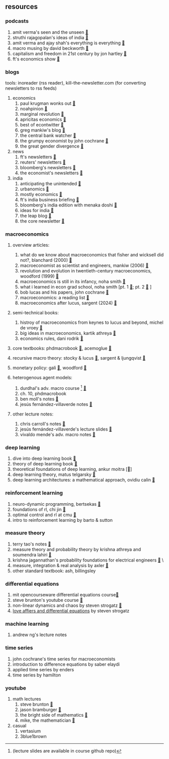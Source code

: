 ## resources


### podcasts

1. amit verma's seen and the unseen [🔗](https://seenunseen.in/)
2. struthi rajagopalan's ideas of india [🔗](https://www.mercatus.org/ideasofindia)
3. amit verma and ajay shah's everything is everything  [🔗](https://www.youtube.com/@amitvarma)
4. macro musing by david beckworth [🔗](https://www.mercatus.org/macro-musings)
5. capitalism and freedom in 21st century by jon hartley [🔗](https://www.capitalismandfreedom.com/)
6. ft's economics show [🔗](https://www.ft.com/the-economics-show)

### blogs

tools: inoreader (rss reader), kill-the-newsletter.com (for converting newsletters to rss feeds)

1. economics
   1. paul krugman wonks out [🔗](https://paulkrugman.substack.com/)
   2. noahpinion [🔗](https://www.noahpinion.blog/)
   3. marginal revolution [🔗](https://marginalrevolution.com/)
   4. apricitas economics [🔗](https://www.apricitas.io/)
   5. best of econtwitter [🔗](https://www.bestofecontwitter.com/)
   6. greg mankiw's blog [🔗](https://gregmankiw.blogspot.com/)
   7. the central bank watcher [🔗](https://gianlucabenigno.substack.com/)
   8. the grumpy economist by john cochrane [🔗](https://johnhcochrane.blogspot.com/)
   9. the great gender divergence [🔗](https://www.ggd.world/)
2. news
   1. ft's newsletters [🔗](https://www.ft.com/newsletters)
   2. reuters' newsletters [🔗](https://www.reuters.com/newsletters/)
   3. bloomberg's newsletters [🔗](https://www.bloomberg.com/account/newsletters)
   4. the economist's newsletters [🔗](https://www.economist.com/newsletters)
3. india
   1. anticipating the unintended [🔗](https://publicpolicy.substack.com/)
   2. urbanomics [🔗](https://gulzar05.blogspot.com/)
   3. mostly economics [🔗](https://mostlyeconomics.wordpress.com/)
   4. ft's india business briefing [🔗](https://www.ft.com/india-business-briefing)
   5. bloomberg's india edition with menaka doshi [🔗](https://www.bloomberg.com/account/newsletters/india-edition)
   6. ideas for india [🔗](https://www.ideasforindia.in/)
   7. the leap blog [🔗](https://blog.theleapjournal.org/)
   8. the core newsletter [🔗](https://www.thecore.in/newsletters/thecorenewsletter)

### macroeconomics

1. overview articles:

   1. what do we know about macroeconomics that fisher and wicksell did not?, blanchard (2000) [🔗](https://www.nber.org/papers/w7550)
   2. macroeconomist as scientist and engineers, mankiw (2006) [🔗](https://www.aeaweb.org/articles?id=10.1257/jep.20.4.29)
   3. revolution and evolution in twentieth-century macroeconomics, woodford (1999) [🔗](https://www.columbia.edu/~mw2230/macro20C.pdf)
   4. macroeconomics is still in its infancy, noha smith [🔗](https://www.noahpinion.blog/p/macroeconomics-is-still-in-its-infancy)
   5. what i learned in econ grad school, noha smith [pt. 1 [🔗](https://noahpinionblog.blogspot.com/2011/04/what-i-learned-in-econ-grad-school.html); pt. 2 [🔗](https://noahpinionblog.blogspot.com/2011/05/what-i-learned-in-econ-grad-school-part.html) ]
   6. bob lucas and his papers, john cochrane [🔗](https://johnhcochrane.blogspot.com/2023/05/bob-lucas-and-his-papers.html)
   7. macroeconomics: a reading list [🔗](https://blog.theleapjournal.org/2012/02/macroeconomics-reading-list.html#gsc.tab=0)
   8. macroeconomics after lucus, sargent (2024) [🔗](https://www.bancaditalia.it/pubblicazioni/altri-atti-seminari/2024/Sargent_paper.pdf)
2. semi-technical books:

   1. histroy of macroeconomics from keynes to lucus and beyond, michel de vroey [🔗](https://www.amazon.in/History-Macroeconomics-Keynes-Lucas-Beyond/dp/1107584949)
   2. big ideas in macroeconomics, kartik athreya
      [🔗](https://mitpress.mit.edu/9780262528306/big-ideas-in-macroeconomics/)
   3. economics rules, dani rodrik [🔗](https://drodrik.scholar.harvard.edu/publications/economics-rulesthe-rights-and-wrongs-dismal-science)
3. core textbooks: phdmacrobook [🔗](https://phdmacrobook.org), acemoglue [🔗](https://press.princeton.edu/books/hardcover/9780691132921/introduction-to-modern-economic-growth)
4. recursive macro theory: stocky & lucus [🔗](https://www.amazon.in/Recursive-Methods-Economic-Dynamics-Stokey-ebook/dp/B00J8CVOHO), sargent & ljungqvist [🔗](https://www.amazon.in/Recursive-Macroeconomic-Theory-MIT-Press/dp/0262038668)
5. monetary policy: gali [🔗](https://www.amazon.in/Monetary-Policy-Inflation-Business-Cycle/dp/0691133166), woodford [🔗](https://press.princeton.edu/books/hardcover/9780691010496/interest-and-prices)
6. heterogenous agent models:

   1. durdhal's adv. macro course [^druedahl] [🔗](https://sites.google.com/view/numeconcph-advmacrohet/home?authuser=)
   2. ch. 10, phdmacrobook
   3. ben moll's notes [🔗](https://benjaminmoll.com/lectures/)
   4. jesús fernández-villaverde notes [🔗](https://www.sas.upenn.edu/~jesusfv/Continuous_Time_3.pdf)
7. other lecture notes:

   1. chris carroll's notes [🔗](https://www.econ2.jhu.edu/people/ccarroll/public/lecturenotes/IndexAll/Index/)
   2. jesús fernández-villaverde's lecture slides [🔗](https://www.sas.upenn.edu/~jesusfv/teaching.html)
   3. vivaldo mende's adv. macro notes  [🔗](https://sites.google.com/iscte-iul.pt/advancedmacroeconomics2/slides-readings/0-computation-introduction-to-julia?authuser=0)

### deep learning

1. dive into deep learning book [🔗](https://d2l.ai/index.html)
2. theory of deep learning book [🔗](https://www.cs.princeton.edu/courses/archive/fall19/cos597B/lecnotes/bookdraft.pdf)
3. theoretical foundations of deep learning, ankur moitra [🔗]
4. deep learning theory, matus telgarsky [🔗](https://mjt.cs.illinois.edu/dlt/)
5. deep learning architectures: a mathematical approach,  ovidiu calin [🔗](https://link.springer.com/book/10.1007/978-3-030-36721-3)

### reinforcement learning

1. neuro-dynamic programming, bertsekas [🔗](https://web.mit.edu/jnt/www/ndp.html)
2. foundations of rl, chi jin [🔗](https://sites.google.com/view/cjin/teaching/ece524)
3. optimal control and rl at cmu [🔗](https://optimalcontrol.ri.cmu.edu/)
4. intro to reinforcement learning by barto & sutton

### measure theory

1. terry tao's  notes [🔗](https://terrytao.wordpress.com/wp-content/uploads/2012/12/gsm-126-tao5-measure-book.pdf)
2. measure theory and probability theory by krishna athreya and soumendra lahiri [🔗](https://link.springer.com/book/10.1007/978-0-387-35434-7)
3. krishna jagannathan's probability foundations for electrical engineers [🔗](https://www.ee.iitm.ac.in/~krishnaj/EE5110.htm) \
4. measure, integration & real analysis by axler [🔗](https://measure.axler.net/)
5. other standard textbook: ash, billingsley

### differential equations

1. mit opencourseware differential equations course[🔗](https://ocw.mit.edu/courses/18-03-differential-equations-spring-2010/)
2. steve brunton's youtube course [🔗](https://www.youtube.com/playlist?list=PLMrJAkhIeNNTYaOnVI3QpH7jgULnAmvPA)
3. non-linear dynamics and chaos by steven strogatz [🔗](https://www.stevenstrogatz.com/books/nonlinear-dynamics-and-chaos-with-applications-to-physics-biology-chemistry-and-engineering)
4. [love affiers and differential equations](https://ai.stanford.edu/~rajatr/articles/SS_love_dEq.pdf) by steven strogatz

### machine learning

1. andrew ng's lecture notes

### time series

1. john cochrane's time series for macroeconomists
2. introduction to difference equations by saber elaydi
3. applied time series by enders
4. time series by hamilton

### youtube

1. math lectures
   1. steve brunton [🔗](https://www.youtube.com/@Eigensteve/playlists)
   2. jason bramburger [🔗](https://www.youtube.com/@jasonbramburger/playlists)
   3. the bright side of mathematics [🔗](https://www.youtube.com/@brightsideofmaths/playlists)
   4. mike, the mathematician [🔗](https://www.youtube.com/@mikethemathematician/playlists)
2. casual
   1. vertasium
   2. 3blue1brown



[^druedahl]: (lecture slides are available in course github repo)
